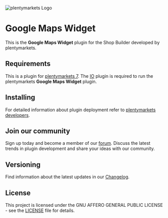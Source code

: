 ![plentymarkets Logo](http://www.plentymarkets.eu/layout/pm/images/logo/plentymarkets-logo.jpg)

# Google Maps Widget

This is the **Google Maps Widget** plugin for the Shop Builder developed by plentymarkets.

## Requirements

This is a plugin for [plentymarkets 7](https://www.plentymarkets.com). The [IO](https://github.com/plentymarkets/plugin-io) plugin is required to run the plentymarkets **Google Maps Widget** plugin.

## Installing

For detailed information about plugin deployment refer to [plentymarkets developers](https://developers.plentymarkets.com/dev-doc/basics#plugin-provisioning).

## Join our community

Sign up today and become a member of our [forum](https://forum.plentymarkets.com/c/plugin-entwicklung). Discuss the latest trends in plugin development and share your ideas with our community.

## Versioning

Find information about the latest updates in our [Changelog](/meta/documents/changelog_en.md).

## License

This project is licensed under the GNU AFFERO GENERAL PUBLIC LICENSE - see the [LICENSE](/LICENSE) file for details.